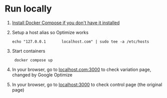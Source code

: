 # Run locally

1. [Install Docker Compose if you don't have it installed](https://docs.docker.com/compose/install/)

2. Setup a host alias so Optimize works

       echo "127.0.0.1       localhost.com" | sudo tee -a /etc/hosts

3. Start containers

        docker compose up

4. In your browser, go to [localhost.com:3000]() to check variation page, changed by Google Optimize

5. In your browser, go to [localhost:3000]() to check control page (the original page)